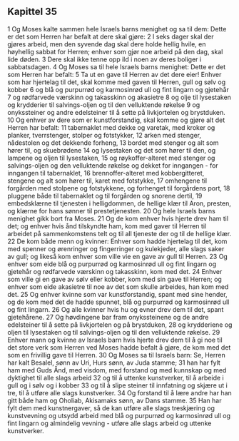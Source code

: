 ## Kapittel 35

1 Og Moses kalte sammen hele Israels barns menighet og sa til dem: Dette er det som Herren har befalt at dere skal gjøre:
2 I seks dager skal der gjøres arbeid, men den syvende dag skal dere holde hellig hvile, en høyhellig sabbat for Herren; enhver som gjør noe arbeid på den dag, skal lide døden.
3 Dere skal ikke tenne opp ild i noen av deres boliger i sabbatsdagen.
4 Og Moses sa til hele Israels barns menighet: Dette er det som Herren har befalt:
5 Ta ut en gave til Herren av det dere eier! Enhver som har hjertelag til det, skal komme med gaven til Herren, gull og sølv og kobber
6 og blå og purpurrød og karmosinrød ull og fint lingarn og gjetehår
7 og rødfarvede værskinn og takasskinn og akasietre
8 og olje til lysestaken og krydderier til salvings-oljen og til den velluktende røkelse
9 og onykssteiner og andre edelsteiner til å sette på livkjortelen og brystduken.
10 Og enhver av dere som er kunstforstandig, skal komme og gjøre alt det Herren har befalt:
11 tabernaklet med dekke og varetak, med kroker og planker, tverrstenger, stolper og fotstykker,
12 arken med stenger, nådestolen og det dekkende forheng,
13 bordet med stenger og alt som hører til, og skuebrødene
14 og lysestaken og det som hører til den, og lampene og oljen til lysestaken,
15 og røykoffer-alteret med stenger og salvings-oljen og den velluktende røkelse og dekket for inngangen - for inngangen til tabernaklet,
16 brennoffer-alteret med kobbergitteret, stengene og alt som hører til, karet med fotstykke,
17 omhengene til forgården med stolpene og fotstykkene, og forhenget til forgårdens port,
18 pluggene både til tabernaklet og til forgården og snorene dertil,
19 embedsklærne til tjenesten i helligdommen, de hellige klær til Aron, presten, og klærne for hans sønner til prestetjenesten.
20 Og hele Israels barns menighet gikk bort fra Moses.
21 Og de kom enhver hvis hjerte drev ham til det; og enhver hvis ånd tilskyndte ham, kom med gaver til Herren til arbeidet på sammenkomstens telt og til all tjeneste der og til de hellige klær.
22 De kom både menn og kvinner: Enhver som hadde hjertelag til det, kom med spenner og ørenringer og fingerringer og kulekjeder, alle slags saker av gull; og likeså kom enhver som ville vie en gave av gull til Herren.
23 Og enhver som eide blå og purpurrød og karmosinrød ull og fint lingarn og gjetehår og rødfarvede værskinn og takasskinn, kom med det.
24 Enhver som ville gi en gave av sølv eller kobber, kom med sin gave til Herren; og enhver som eide akasietre til noe av det som skulle arbeides, han kom med det.
25 Og enhver kvinne som var kunstforstandig, spant med sine hender, og de kom med det de hadde spunnet, blå og purpurrød og karmosinrød ull og fint lingarn.
26 Og alle kvinner hvis hu og evner drev dem til det, spant gjetehårene.
27 Og høvdingene bar fram onykssteinene og de andre edelsteiner til å sette på livkjortelen og på brystduken,
28 og krydderiene og oljen til lysestaken og til salvings-oljen og til den velluktende røkelse.
29 Enhver mann og kvinne av Israels barn hvis hjerte drev dem til å gi noe til det store verk som Herren ved Moses hadde befalt å gjøre, de kom med det som en frivillig gave til Herren.
30 Og Moses sa til Israels barn: Se, Herren har kalt Besalel, sønn av Uri, Hurs sønn, av Juda stamme;
31 han har fylt ham med Guds Ånd, med visdom, med forstand og med kunnskap og med dyktighet til alle slags arbeid
32 og til å uttenke kunstverker, til å arbeide i gull og i sølv og i kobber
33 og til å slipe steiner til innfatning og skjære ut i tre, til å utføre alle slags kunstverker.
34 Og forstand til å lære andre har han gitt både ham og Oholiab, Akisamaks sønn, av Dans stamme.
35 Han har fylt dem med kunstnergaver, så de kan utføre alle slags treskjæring og kunstvevning og utsydd arbeid med blå og purpurrød og karmosinrød ull og fint lingarn og almindelig vevning - utføre alle slags arbeid og uttenke kunstverker.
